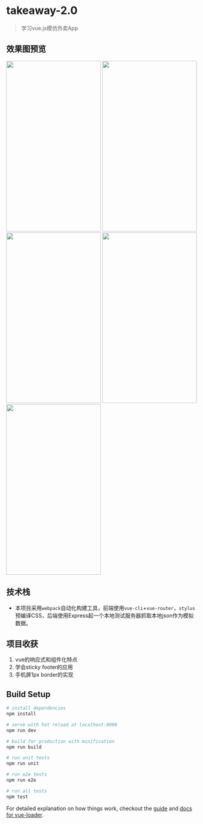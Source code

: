 # takeaway-2.0

> 学习vue.js模仿外卖App

## 效果图预览

<img src="https://wkongl.github.io/Vue-takeaway/static/goods-1.png" width="250" height="450">  <img src="https://wkongl.github.io/Vue-takeaway/static/goods-2.png" width="250" height="450">  <img src="https://wkongl.github.io/Vue-takeaway/static/bulletin.png" width="250" height="450">  <img src="https://wkongl.github.io/Vue-takeaway/static/ratings.png" width="250" height="450">  <img src="https://wkongl.github.io/Vue-takeaway/static/seller.png" width="250" height="450">  

## 技术栈

- 本项目采用`webpack`自动化构建工具，前端使用`vue-cli`+`vue-router`，`stylus`预编译CSS，后端使用Express起一个本地测试服务器抓取本地json作为模拟数据。

## 项目收获

1. vue的响应式和组件化特点
2. 学会sticky footer的应用
3. 手机屏1px border的实现

## Build Setup

``` bash
# install dependencies
npm install

# serve with hot reload at localhost:8080
npm run dev

# build for production with minification
npm run build

# run unit tests
npm run unit

# run e2e tests
npm run e2e

# run all tests
npm test
```

For detailed explanation on how things work, checkout the [guide](http://vuejs-templates.github.io/webpack/) and [docs for vue-loader](http://vuejs.github.io/vue-loader).
